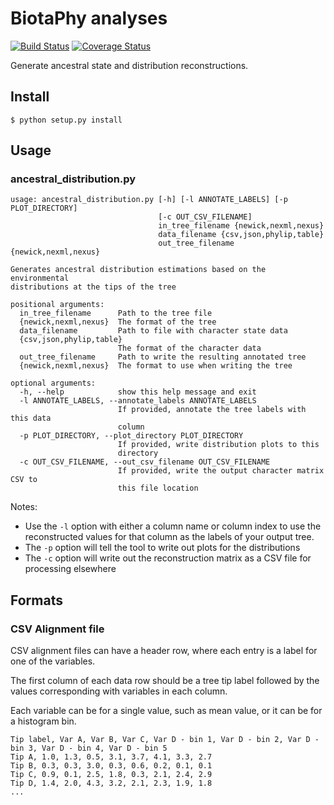 # BiotaPhy analyses

[![Build Status](https://travis-ci.org/biotaphy/analyses.svg?branch=master)](https://travis-ci.org/biotaphy/analyses) [![Coverage Status](https://coveralls.io/repos/github/biotaphy/analyses/badge.svg?branch=master)](https://coveralls.io/github/biotaphy/analyses?branch=master)

Generate ancestral state and distribution reconstructions.

## Install
```
$ python setup.py install
```

## Usage

### ancestral_distribution.py
```
usage: ancestral_distribution.py [-h] [-l ANNOTATE_LABELS] [-p PLOT_DIRECTORY]
                                 [-c OUT_CSV_FILENAME]
                                 in_tree_filename {newick,nexml,nexus}
                                 data_filename {csv,json,phylip,table}
                                 out_tree_filename {newick,nexml,nexus}

Generates ancestral distribution estimations based on the environmental
distributions at the tips of the tree

positional arguments:
  in_tree_filename      Path to the tree file
  {newick,nexml,nexus}  The format of the tree
  data_filename         Path to file with character state data
  {csv,json,phylip,table}
                        The format of the character data
  out_tree_filename     Path to write the resulting annotated tree
  {newick,nexml,nexus}  The format to use when writing the tree

optional arguments:
  -h, --help            show this help message and exit
  -l ANNOTATE_LABELS, --annotate_labels ANNOTATE_LABELS
                        If provided, annotate the tree labels with this data
                        column
  -p PLOT_DIRECTORY, --plot_directory PLOT_DIRECTORY
                        If provided, write distribution plots to this
                        directory
  -c OUT_CSV_FILENAME, --out_csv_filename OUT_CSV_FILENAME
                        If provided, write the output character matrix CSV to
                        this file location
```

Notes:
  * Use the `-l` option with either a column name or column index to use the reconstructed values for 
    that column as the labels of your output tree.
  * The `-p` option will tell the tool to write out plots for the distributions
  * The `-c` option will write out the reconstruction matrix as a CSV file for processing elsewhere


## Formats

### CSV Alignment file

CSV alignment files can have a header row, where each entry is a label for one of the variables.

The first column of each data row should be a tree tip label followed by the values corresponding with variables in each column.

Each variable can be for a single value, such as mean value, or it can be for a histogram bin.
```
Tip label, Var A, Var B, Var C, Var D - bin 1, Var D - bin 2, Var D - bin 3, Var D - bin 4, Var D - bin 5
Tip A, 1.0, 1.3, 0.5, 3.1, 3.7, 4.1, 3.3, 2.7
Tip B, 0.3, 0.3, 3.0, 0.3, 0.6, 0.2, 0.1, 0.1
Tip C, 0.9, 0.1, 2.5, 1.8, 0.3, 2.1, 2.4, 2.9
Tip D, 1.4, 2.0, 4.3, 3.2, 2.1, 2.3, 1.9, 1.8
...
```
